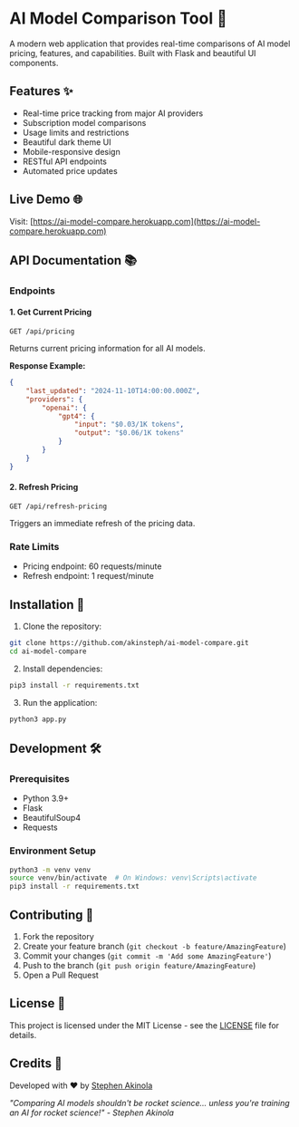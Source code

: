 # AI Model Comparison Tool 🤖

A modern web application that provides real-time comparisons of AI model pricing, features, and capabilities. Built with Flask and beautiful UI components.

## Features ✨

- Real-time price tracking from major AI providers
- Subscription model comparisons
- Usage limits and restrictions
- Beautiful dark theme UI
- Mobile-responsive design
- RESTful API endpoints
- Automated price updates

## Live Demo 🌐

Visit: [https://ai-model-compare.herokuapp.com](https://ai-model-compare.herokuapp.com)

## API Documentation 📚

### Endpoints

#### 1. Get Current Pricing
```http
GET /api/pricing
```

Returns current pricing information for all AI models.

**Response Example:**
```json
{
    "last_updated": "2024-11-10T14:00:00.000Z",
    "providers": {
        "openai": {
            "gpt4": {
                "input": "$0.03/1K tokens",
                "output": "$0.06/1K tokens"
            }
        }
    }
}
```

#### 2. Refresh Pricing
```http
GET /api/refresh-pricing
```

Triggers an immediate refresh of the pricing data.

### Rate Limits
- Pricing endpoint: 60 requests/minute
- Refresh endpoint: 1 request/minute

## Installation 🚀

1. Clone the repository:
```bash
git clone https://github.com/akinsteph/ai-model-compare.git
cd ai-model-compare
```

2. Install dependencies:
```bash
pip3 install -r requirements.txt
```

3. Run the application:
```bash
python3 app.py
```

## Development 🛠

### Prerequisites
- Python 3.9+
- Flask
- BeautifulSoup4
- Requests

### Environment Setup
```bash
python3 -m venv venv
source venv/bin/activate  # On Windows: venv\Scripts\activate
pip3 install -r requirements.txt
```

## Contributing 🤝

1. Fork the repository
2. Create your feature branch (`git checkout -b feature/AmazingFeature`)
3. Commit your changes (`git commit -m 'Add some AmazingFeature'`)
4. Push to the branch (`git push origin feature/AmazingFeature`)
5. Open a Pull Request

## License 📄

This project is licensed under the MIT License - see the [LICENSE](LICENSE) file for details.

## Credits 🙏

Developed with ❤️ by [Stephen Akinola](https://github.com/akinsteph)

*"Comparing AI models shouldn't be rocket science... unless you're training an AI for rocket science!" - Stephen Akinola*
